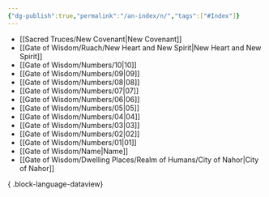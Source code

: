 ```yaml
---
{"dg-publish":true,"permalink":"/an-index/n/","tags":["#Index"]}
---
```



- [[Sacred Truces/New Covenant\|New Covenant]]
- [[Gate of Wisdom/Ruach/New Heart and New Spirit\|New Heart and New Spirit]]
- [[Gate of Wisdom/Numbers/10\|10]]
- [[Gate of Wisdom/Numbers/09\|09]]
- [[Gate of Wisdom/Numbers/08\|08]]
- [[Gate of Wisdom/Numbers/07\|07]]
- [[Gate of Wisdom/Numbers/06\|06]]
- [[Gate of Wisdom/Numbers/05\|05]]
- [[Gate of Wisdom/Numbers/04\|04]]
- [[Gate of Wisdom/Numbers/03\|03]]
- [[Gate of Wisdom/Numbers/02\|02]]
- [[Gate of Wisdom/Numbers/01\|01]]
- [[Gate of Wisdom/Name\|Name]]
- [[Gate of Wisdom/Dwelling Places/Realm of Humans/City of Nahor\|City of Nahor]]

{ .block-language-dataview}